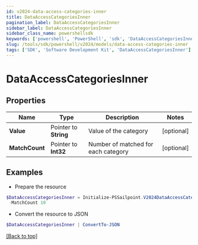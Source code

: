 ```yaml
---
id: v2024-data-access-categories-inner
title: DataAccessCategoriesInner
pagination_label: DataAccessCategoriesInner
sidebar_label: DataAccessCategoriesInner
sidebar_class_name: powershellsdk
keywords: ['powershell', 'PowerShell', 'sdk', 'DataAccessCategoriesInner'] 
slug: /tools/sdk/powershell/v2024/models/data-access-categories-inner
tags: ['SDK', 'Software Development Kit', 'DataAccessCategoriesInner']
---
```



# DataAccessCategoriesInner

## Properties

Name | Type | Description | Notes
------------ | ------------- | ------------- | -------------
**Value** |  Pointer to **String** | Value of the category | [optional] 
**MatchCount** |  Pointer to **Int32** | Number of matched for each category | [optional] 

## Examples

- Prepare the resource
```powershell
$DataAccessCategoriesInner = Initialize-PSSailpoint.V2024DataAccessCategoriesInner  -Value email-7 `
 -MatchCount 10
```

- Convert the resource to JSON
```powershell
$DataAccessCategoriesInner | ConvertTo-JSON
```


[[Back to top]](#) 

